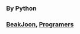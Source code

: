 ### By Python
### [BeakJoon](https://www.acmicpc.net/), [Programers](https://school.programmers.co.kr/)
